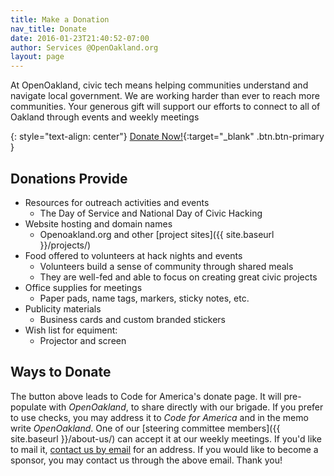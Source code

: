 ```yaml
---
title: Make a Donation
nav_title: Donate
date: 2016-01-23T21:40:52-07:00
author: Services @OpenOakland.org
layout: page
---
```


At OpenOakland, civic tech means helping communities understand and navigate local government. We are working harder than ever to reach more communities.
Your generous gift will support our efforts to connect to all of Oakland through events and weekly meetings

{: style="text-align: center"}
[Donate Now!](https://www.codeforamerica.org/donate-to-a-brigade?utm_campaign=Open%20Oakland&utm_source=OpenOakland%20site){:target="_blank" .btn.btn-primary }

## Donations Provide
- Resources for outreach activities and events
  - The Day of Service and National Day of Civic Hacking
- Website hosting and domain names
  - Openoakland.org and other [project sites]({{ site.baseurl }}/projects/)
- Food offered to volunteers at hack nights and events
  - Volunteers build a sense of community through shared meals
  - They are well-fed and able to focus on creating great civic projects
- Office supplies for meetings
  - Paper pads, name tags, markers, sticky notes, etc.
- Publicity materials
  - Business cards and custom branded stickers
- Wish list for equiment:
  - Projector and screen

## Ways to Donate
The button above leads to Code for America's donate page. It will pre-populate with _OpenOakland_, to share directly with our brigade. If you prefer to use checks, you may address it to _Code for America_ and in the memo write _OpenOakland_. One of our [steering committee members]({{ site.baseurl }}/about-us/) can accept it at our weekly meetings. If you'd like to mail it, [contact us by email](mailto:fundraising@openoakland.org) for an address. If you would like to become a sponsor, you may contact us through the above email.
Thank you!
